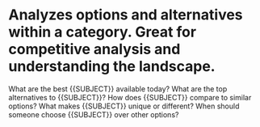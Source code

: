 # Analyzes options and alternatives within a category. Great for competitive analysis and understanding the landscape.

What are the best {{SUBJECT}} available today?
What are the top alternatives to {{SUBJECT}}?
How does {{SUBJECT}} compare to similar options?
What makes {{SUBJECT}} unique or different?
When should someone choose {{SUBJECT}} over other options?